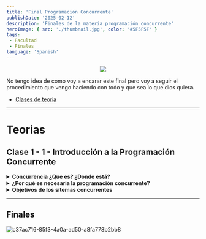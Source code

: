 ```yaml
---
title: 'Final Programación Concurrente'
publishDate: '2025-02-12'
description: 'Finales de la materia programación concurrente'
heroImage: { src: './thumbnail.jpg', color: '#5F5F5F' }
tags: 
 - Facultad
 - Finales
language: 'Spanish'
---
```


<div align="center">
<img src="https://media0.giphy.com/media/v1.Y2lkPTc5MGI3NjExc3N6bmdxMno3ZXd2d205a2ZocGE5aWptZTZkdHhoNmZhbjYyajAwNyZlcD12MV9pbnRlcm5hbF9naWZfYnlfaWQmY3Q9Zw/l0KRxpBreHTHman2U/giphy.gif">

</div>

No tengo idea de como voy a encarar este final pero voy a seguir el procedimiento que vengo haciendo con todo y que sea lo que dios quiera.

- [Clases de teoria](https://www.youtube.com/playlist?list=PLH8A0IjFldaGLATsgRdmPBtiNcp5KmAHo)

---

# Teorias

## Clase 1 - 1 - Introducción a la Programación Concurrente

<details><summary><b>Concurrencia ¿Que es? ¿Donde está?</b></summary>

![image](https://github.com/user-attachments/assets/2f61c783-30c5-468e-97f9-86c45068d07c)
![image](https://github.com/user-attachments/assets/1b016aca-4699-4ced-95dd-34da218d15b7)
</details>

<details><summary><b>¿Por qué es necesaria la programación concurrente?</b></summary>

![image](https://github.com/user-attachments/assets/f8bdf42c-91ad-40c3-8e59-ba975cd24308)
</details>

<details><summary><b>Objetivos de los sitemas concurrentes</b></summary>

![image](https://github.com/user-attachments/assets/81b4173c-b59b-47d4-a0b1-3c6a4e6e3305)
</details>

---



## Finales

![c37ac716-85f3-4a0a-ad50-a8fa778b2bb8](https://github.com/user-attachments/assets/70336fb2-632b-4e1c-80a8-37472ffa6b21)